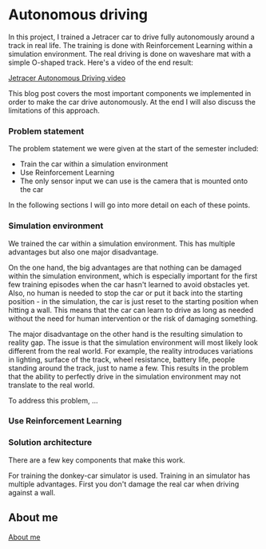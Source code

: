 # Autonomous driving

In this project, I trained a Jetracer car to drive fully autonomously around a track in real life. 
The training is done with Reinforcement Learning within a simulation environment.
The real driving is done on waveshare mat with a simple O-shaped track.
Here's a video of the end result: 

[Jetracer Autonomous Driving video](https://github.com/MariusOechslein/MariusOechslein.github.io/assets/67323507/c96bf23c-c210-4d42-97ee-cfd6dd95bd84)

This blog post covers the most important components we implemented in order to make the car drive autonomously.
At the end I will also discuss the limitations of this approach.

### Problem statement 
The problem statement we were given at the start of the semester included:
- Train the car within a simulation environment
- Use Reinforcement Learning
- The only sensor input we can use is the camera that is mounted onto the car

In the following sections I will go into more detail on each of these points.

### Simulation environment
We trained the car within a simulation environment. This has multiple advantages but also one major disadvantage.

On the one hand, the big advantages are that nothing can be damaged within the simulation environment, which is especially important for the first few training episodes when the car hasn't learned to avoid obstacles yet.
Also, no human is needed to stop the car or put it back into the starting position - in the simulation, the car is just reset to the starting position when hitting a wall.
This means that the car can learn to drive as long as needed without the need for human intervention or the risk of damaging something.

The major disadvantage on the other hand is the resulting simulation to reality gap. The issue is that the simulation environment will most likely look different from the real world.
For example, the reality introduces variations in lighting, surface of the track, wheel resistance, battery life, people standing around the track, just to name a few.
This results in the problem that the ability to perfectly drive in the simulation environment may not translate to the real world.

To address this problem, ...

### Use Reinforcement Learning 


### Solution architecture
There are a few key components that make this work.

For training the donkey-car simulator is used. Training in an simulator has multiple advantages. 
First you don't damage the real car when driving against a wall.

## About me
[About me](https://mariusoechslein.github.io/)
